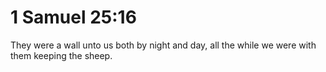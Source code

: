# 1 Samuel 25:16

They were a wall unto us both by night and day, all the while we were with them keeping the sheep.